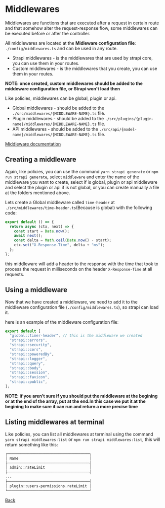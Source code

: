 # Middlewares

Middlewares are functions that are executed after a request in certain route and that somehow alter the request-response flow, some middlewares can be executed before or after the controller.

All middlewares are located at the **Midleware configuration file**: `./config/middlewares.ts` and can be used in any route.

* Strapi middlewares - is the middlewares that are used by strapi core, you can use them in your routes.
* Custom middlewares - is the middlewares that you create, you can use them in your routes.

**NOTE: once created, custom middlewares should be added to the middeware configuration file, or Strapi won't load then**

Like policies, middlewares can be global, plugin or api.
* Global middlewares - should be added to the `./src/middlewares/{MIDDLEWARE-NAME}.ts` file.
* Plugin middlewares - should be added to the `./src/plugins/{plugin-name}/middlewares/{MIDDLEWARE-NAME}.ts` file.
* API middlewares - should be added to the `./src/api/{model-name}/middlewares/{MIDDLEWARE-NAME}.ts` file.

[Middleware documentation](https://docs.strapi.io/dev-docs/backend-customization/middlewares)


## Creating a middleware

Again, like policies, you can use the command `yarn strapi generate` or `npm run strapi generate`, select `middleware` and enter the name of the middleware you want to create, select if is global, plugin or api middleware and select the plugin or api if is not global, or you can create manually a file at the folders mentioned above.

Lets create a Global middleware called `time-header` at `./src/middlewares/time-header.ts`(Because is global) with the following code:

```ts
export default () => {
  return async (ctx, next) => {
    const start = Date.now();
    await next();
    const delta = Math.ceil(Date.now() - start);
    ctx.set("X-Response-Time", delta + "ms");
  };
};

```

this middleware will add a header to the response with the time that took to process the request in milliseconds on the header `X-Response-Time` at all requests.

## Using a middleware
Now that we have created a middleware, we need to add it to the middleware configuration file (`./config/middlewares.ts`), so strapi can load it.

here is an example of the middleware configuration file:

```ts
export default [
  "global::timer-header", // this is the middleware we created
  "strapi::errors",
  "strapi::security",
  "strapi::cors",
  "strapi::poweredBy",
  "strapi::logger",
  "strapi::query",
  "strapi::body",
  "strapi::session",
  "strapi::favicon",
  "strapi::public",
];
```

**NOTE: if you aren't sure if you should put the middleware at the begining or at the end of the array, put at the end.In this case we put it at the begining to make sure it can run and return a more precise time**


## Listing middlewares at terminal
Like policies, you can list all middlewares at terminal using the command `yarn strapi middlewares:list` or `npm run strapi middlewares:list`, this will return something like this:

```bash
┌─────────────────────────────────────┐
│ Name                                │
├─────────────────────────────────────┤
│ admin::rateLimit                    │
├─────────────────────────────────────┤
...
├─────────────────────────────────────┤
│ plugin::users-permissions.rateLimit │
└─────────────────────────────────────┘
```

[Back](./Customizing_strapi.md)